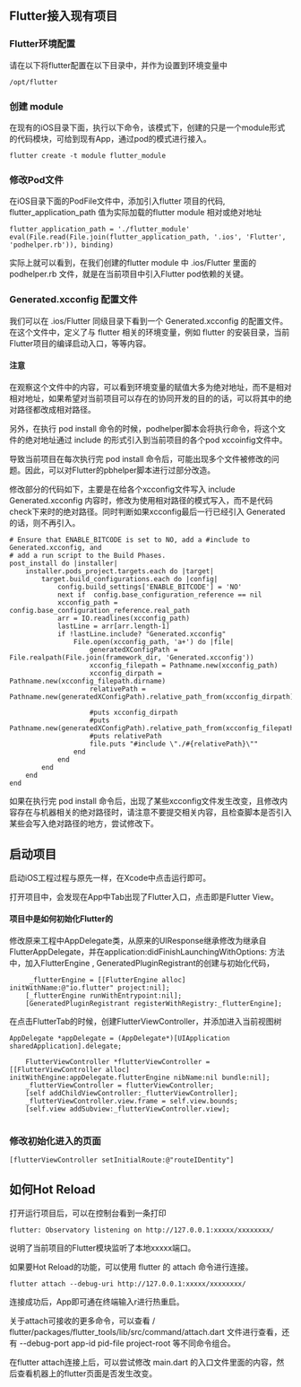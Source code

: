
## Flutter接入现有项目

### Flutter环境配置
请在以下将flutter配置在以下目录中，并作为设置到环境变量中

	/opt/flutter 

### 创建 module

在现有的iOS目录下面，执行以下命令，该模式下，创建的只是一个module形式的代码模块，可给到现有App，通过pod的模式进行接入。

~~~
flutter create -t module flutter_module 
~~~

### 修改Pod文件
在iOS目录下面的PodFile文件中，添加引入flutter 项目的代码, flutter_application_path 值为实际加载的flutter module 相对或绝对地址

~~~
flutter_application_path = './flutter_module'
eval(File.read(File.join(flutter_application_path, '.ios', 'Flutter', 'podhelper.rb')), binding)
~~~

实际上就可以看到，在我们创建的flutter module 中 .ios/Flutter 里面的podhelper.rb 文件，就是在当前项目中引入Flutter pod依赖的关键。

### Generated.xcconfig 配置文件
我们可以在 .ios/Flutter 同级目录下看到一个 Generated.xcconfig 的配置文件。在这个文件中，定义了与 flutter 相关的环境变量，例如 flutter 的安装目录，当前Flutter项目的编译启动入口，等等内容。

#### 注意
在观察这个文件中的内容，可以看到环境变量的赋值大多为绝对地址，而不是相对相对地址，如果希望对当前项目可以存在的协同开发的目的的话，可以将其中的绝对路径都改成相对路径。

另外，在执行 pod install 命令的时候，podhelper脚本会将执行命令，将这个文件的绝对地址通过 include 的形式引入到当前项目的各个pod xccoinfig文件中。

导致当前项目在每次执行完 pod install 命令后，可能出现多个文件被修改的问题。因此，可以对Flutter的pbhelper脚本进行过部分改造。

修改部分的代码如下，主要是在给各个xcconfig文件写入 include Generated.xcconfig 内容时，修改为使用相对路径的模式写入，而不是代码check下来时的绝对路径。同时判断如果xcconfig最后一行已经引入 Generated 的话，则不再引入。

~~~
# Ensure that ENABLE_BITCODE is set to NO, add a #include to Generated.xcconfig, and
# add a run script to the Build Phases.
post_install do |installer|
    installer.pods_project.targets.each do |target|
        target.build_configurations.each do |config|
            config.build_settings['ENABLE_BITCODE'] = 'NO'
            next if  config.base_configuration_reference == nil
            xcconfig_path = config.base_configuration_reference.real_path
            arr = IO.readlines(xcconfig_path)
            lastLine = arr[arr.length-1]
            if !lastLine.include? "Generated.xcconfig"
                File.open(xcconfig_path, 'a+') do |file|
                    generatedXConfigPath = File.realpath(File.join(framework_dir, 'Generated.xcconfig'))
                    xcconfig_filepath = Pathname.new(xcconfig_path)
                    xcconfig_dirpath = Pathname.new(xcconfig_filepath.dirname)
                    relativePath = Pathname.new(generatedXConfigPath).relative_path_from(xcconfig_dirpath)

                    #puts xcconfig_dirpath
                    #puts Pathname.new(generatedXConfigPath).relative_path_from(xcconfig_filepath)
                    #puts relativePath
                    file.puts "#include \"./#{relativePath}\""
                end
            end
        end
    end
end
~~~

如果在执行完 pod install 命令后，出现了某些xcconfig文件发生改变，且修改内容存在与机器相关的绝对路径时，请注意不要提交相关内容，且检查脚本是否引入某些会写入绝对路径的地方，尝试修改下。


## 启动项目
启动iOS工程过程与原先一样，在Xcode中点击运行即可。

打开项目中，会发现在App中Tab出现了Flutter入口，点击即是Flutter View。

#### 项目中是如何初始化Flutter的
修改原来工程中AppDelegate类，从原来的UIResponse继承修改为继承自FlutterAppDelegate，并在application:didFinishLaunchingWithOptions: 方法中，加入FlutterEngine , GeneratedPluginRegistrant的创建与初始化代码，

~~~
	 _flutterEngine = [[FlutterEngine alloc] initWithName:@"io.flutter" project:nil];
    [_flutterEngine runWithEntrypoint:nil];
    [GeneratedPluginRegistrant registerWithRegistry:_flutterEngine];
~~~

在点击FlutterTab的时候，创建FlutterViewController，并添加进入当前视图树

~~~
AppDelegate *appDelegate = (AppDelegate*)[UIApplication sharedApplication].delegate;
    
    FlutterViewController *flutterViewController = [[FlutterViewController alloc] initWithEngine:appDelegate.flutterEngine nibName:nil bundle:nil];
    _flutterViewController = flutterViewController;
    [self addChildViewController:_flutterViewController];
    _flutterViewController.view.frame = self.view.bounds;
    [self.view addSubview:_flutterViewController.view];
    
~~~

### 修改初始化进入的页面

~~~
[flutterViewController setInitialRoute:@"routeIDentity"]
~~~

## 如何Hot Reload
打开运行项目后，可以在控制台看到一条打印 

    flutter: Observatory listening on http://127.0.0.1:xxxxx/xxxxxxxx/
    
说明了当前项目的Flutter模块监听了本地xxxxx端口。

如果要Hot Reload的功能，可以使用 flutter 的 attach 命令进行连接。

~~~
flutter attach --debug-uri http://127.0.0.1:xxxxx/xxxxxxxx/
~~~

连接成功后，App即可通在终端输入r进行热重启。

关于attach可接收的更多命令，可以查看 /⁨flutter/packages⁩/flutter_tools⁩/lib⁩/src⁩/command/attach.dart 文件进行查看，还有 --debug-port app-id pid-file project-root 等不同命令组合。

在flutter attach连接上后，可以尝试修改 main.dart 的入口文件里面的内容，然后查看机器上的flutter页面是否发生改变。
